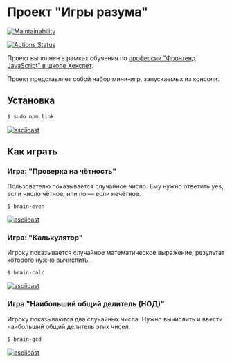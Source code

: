 # Проект "Игры разума"

[![Maintainability](https://api.codeclimate.com/v1/badges/e9ca5f158779a4919633/maintainability)](https://codeclimate.com/github/elvolt/frontend-project-lvl1/maintainability)

[![Actions Status](https://github.com/elvolt/frontend-project-lvl1/workflows/Node%20CI/badge.svg)](https://github.com/elvolt/frontend-project-lvl1/actions)

Проект выполнен в рамках обучения по 
<a href="https://ru.hexlet.io/professions/frontend">профессии "Фронтенд JavaScript" в школе Хекслет</a>.

Проект представляет собой набор мини-игр, запускаемых из консоли.

## Установка

```bash
$ sudo npm link
```
[![asciicast](https://asciinema.org/a/e6YrI5Dvoc4yUaTk2fFdqFtnE.svg)](https://asciinema.org/a/e6YrI5Dvoc4yUaTk2fFdqFtnE)



## Как играть

### Игра: "Проверка на чётность"

Пользователю показывается случайное число. Ему нужно ответить yes, если число чётное, или no — если нечётное.
```bash
$ brain-even
```

[![asciicast](https://asciinema.org/a/7PaHK4gIg5Z2VVrzK8vP98IsU.svg)](https://asciinema.org/a/7PaHK4gIg5Z2VVrzK8vP98IsU)


### Игра: "Калькулятор"

Игроку показывается случайное математическое выражение, результат которого нужно вычислить.
```bash
$ brain-calc
```

[![asciicast](https://asciinema.org/a/x7iLgk3NTHpPQr3sMlkw0KBKZ.svg)](https://asciinema.org/a/x7iLgk3NTHpPQr3sMlkw0KBKZ)


### Игра "Наибольший общий делитель (НОД)"
Игроку показываются два случайных числа. Нужно вычислить и ввести наибольший общий делитель этих чисел.
```bash
$ brain-gcd
```

[![asciicast](https://asciinema.org/a/jwJtwbX8prqbXhmt6bn0F4MtJ.svg)](https://asciinema.org/a/jwJtwbX8prqbXhmt6bn0F4MtJ)


